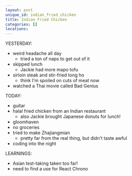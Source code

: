 ```yaml
---
layout: post
unique_id: indian_fried_chicken
title: Indian Fried Chicken
categories: []
locations: 
---
```


YESTERDAY:
* weird headache all day
  * tried a ton of naps to get out of it
* skipped lunch
  * Jackie had more mapo tofu
* sirloin steak and stir-fried tong ho
  * think I'm spoiled on cuts of meat now
* watched a Thai movie called Bad Genius

TODAY:
* guitar
* halal fried chicken from an Indian restaurant
  * also Jackie brought Japanese donuts for lunch!
* gloomhaven
* no groceries
* tried to make Zhajiangmian
  * pretty far from the real thing, but didn't taste awful
* coding into the night

LEARNINGS:
* Asian test-taking taken too far!
* need to find a use for React Chrono